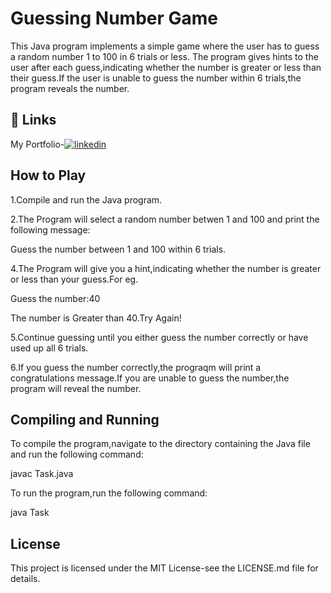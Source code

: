 
# Guessing Number Game

This Java program implements a simple game where the user has to guess a random number 1 to 100 in 6 trials or less.
The program gives hints to the user after each guess,indicating whether the number is greater or less than their guess.If the user is unable to guess the number within 6 trials,the program reveals the number.



## 🔗 Links

My Portfolio-[![linkedin](https://img.shields.io/badge/linkedin-0A66C2?style=for-the-badge&logo=linkedin&logoColor=white)](https://www.linkedin.com/in/prachi-malviya-512a40258)



## How to Play

1.Compile and run the Java program.

2.The Program will select a random number betwen 1 and 100 and print the following message:

Guess the number between 1 and 100 within 6 trials.

4.The Program will give you a hint,indicating whether the number is greater or less than your guess.For eg.

Guess the number:40

The number is Greater than 40.Try Again!

5.Continue guessing until you either guess the number correctly or have used up all 6 trials.

6.If you guess the number correctly,the prograqm will print a congratulations message.If you are unable to guess the number,the program will reveal the number.





## Compiling and Running
To compile the program,navigate to the directory containing the Java file and run the following command:

javac  Task.java

To run the program,run the following command:

java Task



## License
This project is licensed under the MIT License-see the LICENSE.md file for details.
